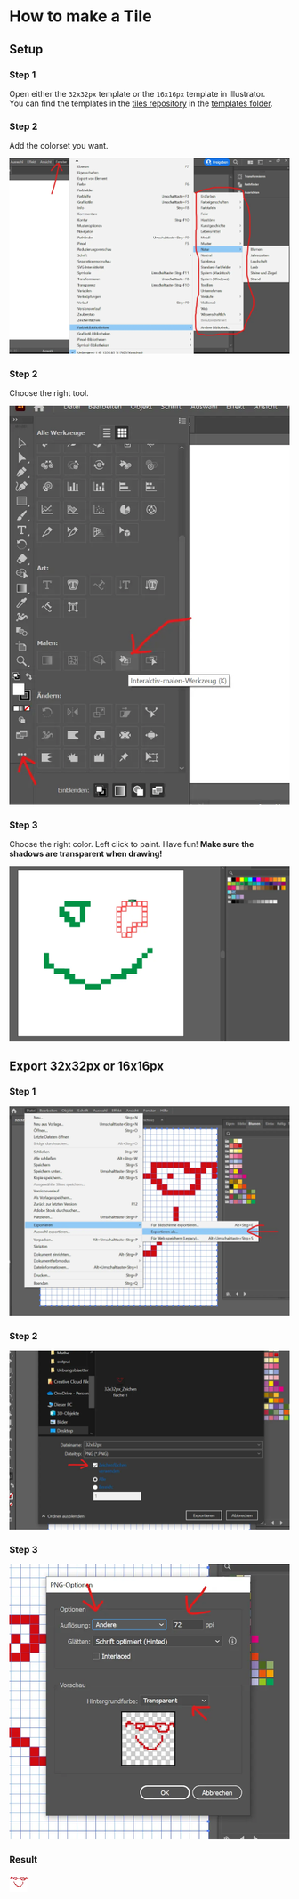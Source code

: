 # How to make a Tile

## Setup

### Step 1

Open either the `32x32px` template or the `16x16px` template in Illustrator.  
You can find the templates in the [tiles repository](https://github.com/Gamify-IT/tiles) in the [templates folder](https://github.com/Gamify-IT/tiles/tree/main/templates).

### Step 2

Add the colorset you want.

![](images/setup1.webp)


### Step 2

Choose the right tool.

![](images/setup2.webp)


### Step 3

Choose the right color. Left click to paint. Have fun!
**Make sure the shadows are transparent when drawing!**

![](images/setup3.webp)



## Export 32x32px or 16x16px

### Step 1

![](images/export1.webp)

### Step 2

![](images/export2.webp)

### Step 3

![](images/export3.webp)

### Result

![](images/example-drawing.webp)



